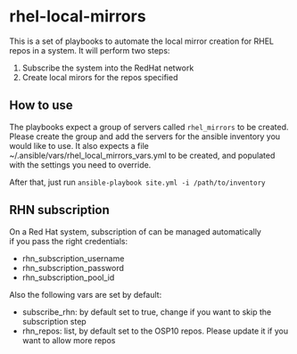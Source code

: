 # rhel-local-mirrors

This is a set of playbooks to automate the local mirror creation
for RHEL repos in a system. It will perform two steps:
1. Subscribe the system into the RedHat network
2. Create local mirors for the repos specified

## How to use

The playbooks expect a group of servers called ``rhel_mirrors`` to be
created. Please create the group and add the servers for the ansible inventory
you would like to use.
It also expects a file  ~/.ansible/vars/rhel_local_mirrors_vars.yml to be
created, and populated with the settings you need to override.

After that, just run ``ansible-playbook site.yml -i /path/to/inventory``

## RHN subscription                                                             

On a Red Hat system, subscription of can be managed automatically        
if you pass the right credentials:                                              
* rhn_subscription_username                                                     
* rhn_subscription_password                                                     
* rhn_subscription_pool_id

Also the following vars are set by default:
* subscribe_rhn: by default set to true, change if you want to skip the subscription step
* rhn_repos: list, by default set to the OSP10 repos. Please update it if you want to allow more repos
